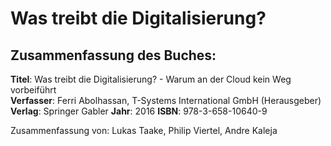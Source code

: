# Was treibt die Digitalisierung?

## Zusammenfassung des Buches:

**Titel**: Was treibt die Digitalisierung? - Warum an der Cloud kein Weg vorbeiführt  
**Verfasser**: Ferri Abolhassan, T-Systems International GmbH (Herausgeber)
**Verlag**: Springer Gabler
**Jahr**: 2016
**ISBN**: 978-3-658-10640-9

Zusammenfassung von: Lukas Taake, Philip Viertel, Andre Kaleja
